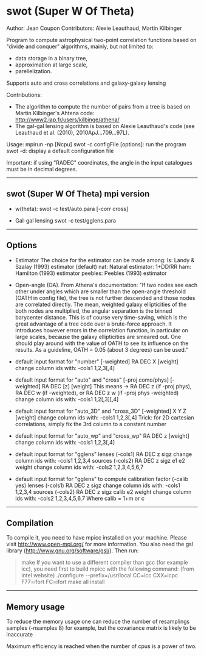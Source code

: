# swot (Super W Of Theta)

Author: Jean Coupon
Contributors:  Alexie Leauthaud, Martin Kilbinger

Program to compute astrophysical two-point correlation functions based on  "divide and conquer" algorithms, mainly, but not limited to:
- data storage in a binary tree,
- approximation at large scale,
- parellelization.

Supports auto and cross correlations and galaxy-galaxy lensing

Contributions:
- The algorithm to compute the number of pairs from a tree is 
based on Martin Kilbinger's Ahtena code:
http://www2.iap.fr/users/kilbinge/athena/
- The gal-gal lensing algorithm is based on
Alexie Leauthaud's code
(see  Leauthaud et al. (2010),  2010ApJ...709...97L).

Usage:  mpirun -np [Ncpu] swot -c configFile [options]: run the program
        swot -d: display a default configuration file

Important: if using "RADEC" coordinates, the angle
in the input catalogues must be in decimal degrees.

-------------------------------------------------------------------------
swot (Super W Of Theta)  mpi version                                     
-------------------------------------------------------------------------

* w(theta):
swot -c test/auto.para [-corr cross]

* Gal-gal lensing
swot -c test/gglens.para

-------------------------------------------------------------------------
Options
-------------------------------------------------------------------------

* Estimator
The choice for the estimator can be made among:
ls: Landy & Szalay (1993) estimator (default)
nat: Natural estimator: 1+DD/RR
ham: Hamilton (1993) estimator
peebles: Peebles (1993) estimator

* Open-angle (OA). From Athena's documentation:
"If two nodes see each other under angles which are smaller than the open-angle
threshold (OATH in config file), the tree is not further descended and those
nodes are correlated directly. The mean, weighted galaxy ellipticities of the
both nodes are multiplied, the angular separation is the binned barycenter
distance.  This is of course very time-saving, which is the great advantage of a
tree code over a brute-force approach. It introduces however errors in the
correlation function, in particular on large scales, because the galaxy
ellipticities are smeared out. One should play around with the value of OATH to
see its influence on the results. As a guideline, OATH = 0.05 (about 3 degrees)
can be used."

* default input format for "number" [-weighted]
RA DEC X [weight]
change column ids with: -cols1 1,2,3[,4]

* default input format for "auto" and "cross" [-proj como/phys] [-weighted]
RA DEC [z] [weight]
This means -> RA DEC z (if -proj phys), RA DEC w (if -weighted), 
or  RA DEC z w (if -proj phys -weighted) 
change column ids with: -cols1 1,2[,3][,4]

* default input format for "auto_3D" and "cross_3D" [-weighted]
X Y Z [weight]
change column ids with: -cols1 1,2,3[,4]
Trick: for 2D cartesian correlations, simply fix the 3rd column
to a constant number

* default input format for "auto_wp" and "cross_wp"
RA DEC z [weight]
change column ids with: -cols1 1,2,3[,4]

* default input format for "gglens"
lenses (-cols1) RA DEC z sigz
change column ids with: -cols1 1,2,3,4
sources (-cols2) RA DEC z sigz e1 e2 weight
change column ids with: -cols2 1,2,3,4,5,6,7

* default input format for "gglens" to compute calibration factor (-calib yes)
lenses (-cols1) RA DEC z sigz
change column ids with: -cols1 1,2,3,4
sources (-cols2) RA DEC z sigz calib e2 weight
change column ids with: -cols2 1,2,3,4,5,6,7
Where calib = 1+m or c

-------------------------------------------------------------------------
Compilation
-------------------------------------------------------------------------

To compile it, you need to have mpicc installed on your 
machine. Please visit http://www.open-mpi.org/ for more 
information. You also need the gsl library
(http://www.gnu.org/software/gsl/). Then run:
> make
If you want to use a different compiler than gcc (for example icc),
you need first to build mpicc with the following command:
(from intel website)
> ./configure --prefix=/usr/local CC=icc CXX=icpc F77=ifort FC=ifort
> make all install

-------------------------------------------------------------------------
Memory usage
-------------------------------------------------------------------------

To reduce the memory usage one can reduce the number of resamplings samples 
(-nsamples 8) for example, but the covariance matrix is likely to be 
inaccurate

Maximum efficiency is reached when the number of cpus is a power of two.


